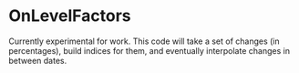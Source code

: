 # OnLevelFactors
Currently experimental for work. This code will take a set of changes (in percentages), build indices for them, and eventually interpolate changes in between dates.
